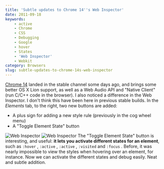 ```yaml
---
title: 'Subtle updates to Chrome 14''s Web Inspector'
date: 2011-09-18
keywords:
    - active
    - Chrome
    - CSS
    - Debugging
    - Google
    - hover
    - States
    - 'Web Inspector'
    - Webkit
category: Browsers
slug: subtle-updates-to-chrome-14s-web-inspector
---
```


[Chrome 14](http://chrome.blogspot.com/2011/09/new-stable-release-of-chrome-expanding.html) landed
in the stable channel some days ago, and brings some better OS X Lion support, as well as a Web
Audio API and "Native Client" (run C/C++ code in the browser). I also noticed a difference in the
Web Inspector. I don't think this have been here in previous stable builds. In the _Elements_ tab,
to the right, two new buttons are added:

- A plus sign for adding a new style rule (previously in the cog wheel menu)
- A "Toggle Element State" button

![Web Inspector](http://cl.ly/ACmO/no-hover.png) ![Web Inspector](http://cl.ly/AD54/with-hover.png)
The "Toggle Element State" button is interesting, and useful: **it lets you activate different
states for an element**, such as `:hover` , `:active` , `:active` , `:visited` and `:focus` .
Before, it was nearly impossible to view the styles when hovering over an element, for instance. Now
we can activate the different states and debug easily. Neat and subtle addition.
